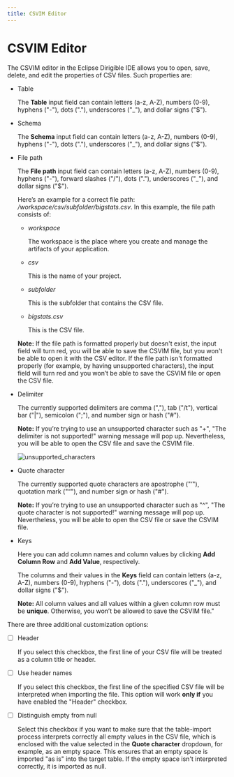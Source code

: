 ```yaml
---
title: CSVIM Editor
---
```


CSVIM Editor
===

The CSVIM editor in the Eclipse Dirigible IDE allows you to open, save, delete, and edit the properties of CSV files. Such properties are:

- Table

  The **Table** input field can contain letters (a-z, A-Z), numbers (0-9), hyphens ("-"), dots ("."), underscores ("_"), and dollar signs ("$").
  
 - Schema

   The **Schema** input field can contain letters (a-z, A-Z), numbers (0-9), hyphens ("-"), dots ("."), underscores ("_"), and dollar signs ("$").
   
 - File path
 
   The **File path** input field can contain letters (a-z, A-Z), numbers (0-9), hyphens ("-"), forward slashes ("/"), dots ("."), underscores ("_"), and dollar signs ("$").

   Here’s an example for a correct file path: */workspace/csv/subfolder/bigstats.csv*. In this example, the file path consists of:
   
   - *workspace*
 
     The workspace is the place where you create and manage the artifacts of your application.

   - *csv*

     This is the name of your project.
     
   - *subfolder*

     This is the subfolder that contains the CSV file.

   - *bigstats.csv*
   
     This is the CSV file.
     
   **Note:** If the file path is formatted properly but doesn't exist, the input field will turn red, you will be able to save the CSVIM file, but you won't be able to open it with the CSV editor. If the file path isn't formatted properly (for example, by having unsupported characters), the input field will turn red and you won’t be able to save the CSVIM file or open the CSV file.

 - Delimiter

   The currently supported delimiters are comma (","), tab ("/t"), vertical bar ("|"), semicolon (";"), and number sign or hash ("#").

   **Note:** If you’re trying to use an unsupported character such as "+", "The delimiter is not supported!" warning message will pop up. Nevertheless, you will be able to open the CSV file and save the CSVIM file.

   ![unsupported_characters](https://user-images.githubusercontent.com/20664881/132522169-9a57b186-7dc2-4d05-afb8-99e5b108ff0f.png)

 - Quote character

   The currently supported quote characters are apostrophe ("‘"), quotation mark ("“"), and number sign or hash ("#").

   **Note:** If you’re trying to use an unsupported character such as "^", "The quote character is not supported!" warning message will pop up. Nevertheless, you will be able to open the CSV file or save the CSVIM file.

 - Keys

   Here you can add column names and column values by clicking **Add Column Row** and **Add Value**, respectively.
   
   The columns and their values in the **Keys** field can contain letters (a-z, A-Z), numbers (0-9), hyphens ("-"), dots ("."), underscores ("_"), and dollar signs ("$").

   **Note:** All column values and all values within a given column row must be **unique**. Otherwise, you won’t be allowed to save the CSVIM file."

There are three additional customization options:

 - [ ] Header

   If you select this checkbox, the first line of your CSV file will be treated as a column title or header.
   
 - [ ] Use header names
 
   If you select this checkbox, the first line of the specified CSV file will be interpreted when importing the file. This option will work **only if** you have enabled the "Header" checkbox.
   
 - [ ] Distinguish empty from null
 
   Select this checkbox if you want to make sure that the table-import process interprets correctly all empty values in the CSV file, which is enclosed with the value selected in the **Quote character** dropdown, for example, as an empty space. This ensures that an empty space is imported "as is" into the target table. If the empty space isn't interpreted correctly, it is imported as null.




